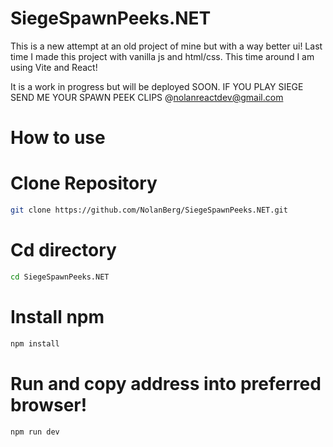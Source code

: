 # SiegeSpawnPeeks.NET

This is a new attempt at an old project of mine but with a way better ui! Last time I made this project with vanilla js and html/css. This time around I am using Vite and React!

It is a work in progress but will be deployed SOON. IF YOU PLAY SIEGE SEND ME YOUR SPAWN PEEK CLIPS @nolanreactdev@gmail.com

# How to use

# Clone Repository
```sh 
git clone https://github.com/NolanBerg/SiegeSpawnPeeks.NET.git
```
# Cd directory
```sh 
cd SiegeSpawnPeeks.NET
```
# Install npm
```sh 
npm install
```
# Run and copy address into preferred browser!
```sh 
npm run dev
```

